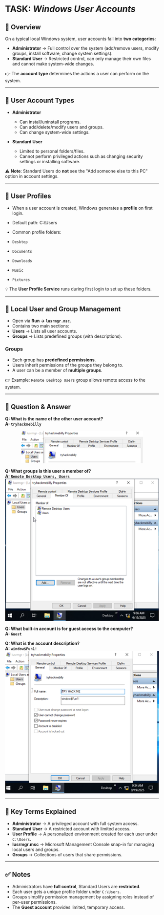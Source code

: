 # TASK: *Windows User Accounts*

## 📌 Overview
On a typical local Windows system, user accounts fall into **two categories**:  
- **Administrator** → Full control over the system (add/remove users, modify groups, install software, change system settings).  
- **Standard User** → Restricted control, can only manage their own files and cannot make system-wide changes.  

👉 The **account type** determines the actions a user can perform on the system.  

---

## 🔹 User Account Types
- **Administrator**
  - Can install/uninstall programs.
  - Can add/delete/modify users and groups.
  - Can change system-wide settings.  

- **Standard User**
  - Limited to personal folders/files.
  - Cannot perform privileged actions such as changing security settings or installing software.  

⚠️ **Note**: Standard Users do **not** see the "Add someone else to this PC" option in account settings.  

---

## 🔹 User Profiles
- When a user account is created, Windows generates a **profile** on first login.  
- Default path:
  C:\Users<username>

- Common profile folders:
- `Desktop`
- `Documents`
- `Downloads`
- `Music`
- `Pictures`

💡 The **User Profile Service** runs during first login to set up these folders.  

---

## 🔹 Local User and Group Management
- Open via **Run → `lusrmgr.msc`**.  
- Contains two main sections:
- **Users** → Lists all user accounts.  
- **Groups** → Lists predefined groups (with descriptions).  

### Groups
- Each group has **predefined permissions**.  
- Users inherit permissions of the groups they belong to.  
- A user can be a member of **multiple groups**.  

👉 Example: `Remote Desktop Users` group allows remote access to the system.  

---

## 📝 Question & Answer
**Q: What is the name of the other user account?**  
**A: `tryhackmebilly`**
<p align="center">
  <img src="user%20name.PNG" alt="User Name Screenshot" width="400"/>
</p>

**Q: What groups is this user a member of?**  
**A: `Remote Desktop Users, Users`**
![Member Of Screenshot](member%20of.PNG)

**Q: What built-in account is for guest access to the computer?**  
**A: `Guest`**

**Q: What is the account description?**  
**A: `window$Fun1!`**
![Description Screenshot](description.PNG)




---

## 📖 Key Terms Explained
- **Administrator** → A privileged account with full system access.  
- **Standard User** → A restricted account with limited access.  
- **User Profile** → A personalized environment created for each user under `C:\Users`.  
- **lusrmgr.msc** → Microsoft Management Console snap-in for managing local users and groups.  
- **Groups** → Collections of users that share permissions.  

---

## ✅ Notes
- Administrators have **full control**, Standard Users are **restricted**.  
- Each user gets a unique profile folder under `C:\Users`.  
- Groups simplify permission management by assigning roles instead of per-user permissions.  
- The **Guest account** provides limited, temporary access.  


